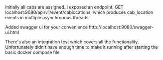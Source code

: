 Initially all cabs are assigned. I exposed an endpoint, GET localhost:9080/api/v1/event/cablocations, which produces cab_location events in multiple asynchronous threads.

Added swagger ui for your convenience http://localhost:9080/swagger-ui.html

There's also an integration test which covers all the functionality. Unfortunately didn't have enough time to make it running after starting the basic docker compose file
